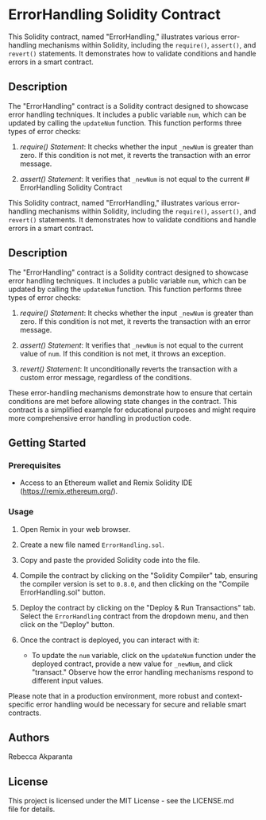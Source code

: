 # ErrorHandling Solidity Contract

This Solidity contract, named "ErrorHandling," illustrates various error-handling mechanisms within Solidity, including the `require()`, `assert()`, and `revert()` statements. It demonstrates how to validate conditions and handle errors in a smart contract.

## Description

The "ErrorHandling" contract is a Solidity contract designed to showcase error handling techniques. It includes a public variable `num`, which can be updated by calling the `updateNum` function. This function performs three types of error checks:

1. *require() Statement*: It checks whether the input `_newNum` is greater than zero. If this condition is not met, it reverts the transaction with an error message.

2. *assert() Statement*: It verifies that `_newNum` is not equal to the current # ErrorHandling Solidity Contract

This Solidity contract, named "ErrorHandling," illustrates various error-handling mechanisms within Solidity, including the `require()`, `assert()`, and `revert()` statements. It demonstrates how to validate conditions and handle errors in a smart contract.

## Description

The "ErrorHandling" contract is a Solidity contract designed to showcase error handling techniques. It includes a public variable `num`, which can be updated by calling the `updateNum` function. This function performs three types of error checks:

1. *require() Statement*: It checks whether the input `_newNum` is greater than zero. If this condition is not met, it reverts the transaction with an error message.

2. *assert() Statement*: It verifies that `_newNum` is not equal to the current value of `num`. If this condition is not met, it throws an exception.

3. *revert() Statement*: It unconditionally reverts the transaction with a custom error message, regardless of the conditions.

These error-handling mechanisms demonstrate how to ensure that certain conditions are met before allowing state changes in the contract. This contract is a simplified example for educational purposes and might require more comprehensive error handling in production code.

## Getting Started

### Prerequisites

- Access to an Ethereum wallet and Remix Solidity IDE (https://remix.ethereum.org/).

### Usage

1. Open Remix in your web browser.

2. Create a new file named `ErrorHandling.sol`.

3. Copy and paste the provided Solidity code into the file.

4. Compile the contract by clicking on the "Solidity Compiler" tab, ensuring the compiler version is set to `0.8.0`, and then clicking on the "Compile ErrorHandling.sol" button.

5. Deploy the contract by clicking on the "Deploy & Run Transactions" tab. Select the `ErrorHandling` contract from the dropdown menu, and then click on the "Deploy" button.

6. Once the contract is deployed, you can interact with it:
   - To update the `num` variable, click on the `updateNum` function under the deployed contract, provide a new value for `_newNum`, and click "transact." Observe how the error handling mechanisms respond to different input values.

Please note that in a production environment, more robust and context-specific error handling would be necessary for secure and reliable smart contracts.

## Authors

Rebecca Akparanta

## License

This project is licensed under the MIT License - see the LICENSE.md file for details.
